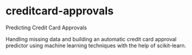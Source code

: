 # creditcard-approvals
Predicting Credit Card Approvals

Handling missing data and building an automatic credit card approval predictor using machine learning techniques with the help of scikit-learn.
